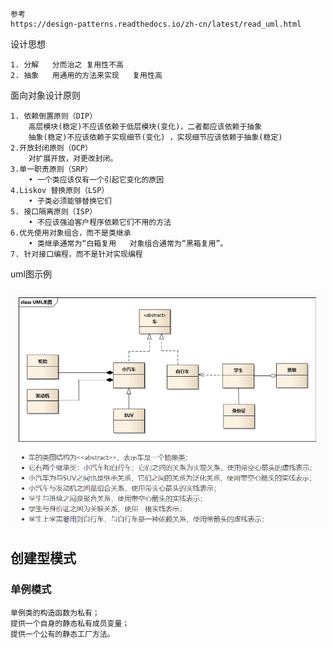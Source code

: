 ```
参考
https://design-patterns.readthedocs.io/zh-cn/latest/read_uml.html
```



设计思想

```
1. 分解   分而治之 复用性不高
2. 抽象   用通用的方法来实现   复用性高
```

面向对象设计原则

```
1. 依赖倒置原则（DIP）
	高层模块(稳定)不应该依赖于低层模块(变化)，二者都应该依赖于抽象
	抽象(稳定)不应该依赖于实现细节(变化) ，实现细节应该依赖于抽象(稳定)
2.开放封闭原则（OCP）
	对扩展开放，对更改封闭。
3.单一职责原则（SRP）
	• 一个类应该仅有一个引起它变化的原因
4.Liskov 替换原则（LSP）
	• 子类必须能够替换它们
5. 接口隔离原则（ISP）
	• 不应该强迫客户程序依赖它们不用的方法
6.优先使用对象组合，而不是类继承
	• 类继承通常为“白箱复用	对象组合通常为“黑箱复用”。	
7. 针对接口编程，而不是针对实现编程	
```



uml图示例

![image-20240322161524209](设计模式.assets/image-20240322161524209.png)



## 创建型模式

### 单例模式

```
单例类的构造函数为私有；
提供一个自身的静态私有成员变量；
提供一个公有的静态工厂方法。
```

